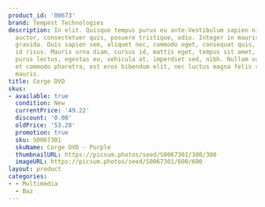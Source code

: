 ```yaml
---
product_id: '00673'
brand: Tempest Technologies
description: In elit. Quisque tempus purus eu ante.Vestibulum sapien nisl, ornare
  auctor, consectetuer quis, posuere tristique, odio. Integer in mauris eu nibh euismod
  gravida. Duis sapien sem, aliquet nec, commodo eget, consequat quis, neque. Quisque
  id risus. Mauris urna diam, cursus id, mattis eget, tempus sit amet, risus. Cras
  purus lectus, egestas eu, vehicula at, imperdiet sed, nibh. Nullam varius, turpis
  et commodo pharetra, est eros bibendum elit, nec luctus magna felis sollicitudin
  mauris.
title: Corge DVD
skus:
- available: true
  condition: New
  currentPrice: '49.22'
  discount: '0.08'
  oldPrice: '53.28'
  promotion: true
  sku: S0067301
  skuName: Corge DVD - Purple
  thumbnailURL: https://picsum.photos/seed/S0067301/300/300
  imageURL: https://picsum.photos/seed/S0067301/600/600
layout: product
categories:
- - Multimedia
  - Baz
---
```

